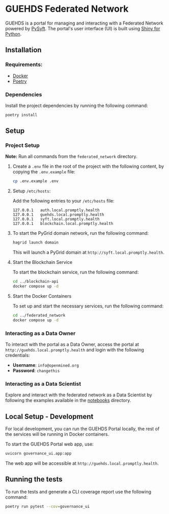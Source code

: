 # GUEHDS Federated Network

GUEHDS is a portal for managing and interacting with a Federated Network powered by [PySyft](https://github.com/OpenMined/PySyft). The portal's user interface (UI) is built using [Shiny for Python](https://shiny.posit.co/py/).


## Installation

### Requirements:

- [Docker](https://www.docker.com/)
- [Poetry](https://python-poetry.org/)

### Dependencies

Install the project dependencies by running the following command:

```bash
poetry install
```


## Setup

### Project Setup

**Note:** Run all commands from the `federated_network` directory.

1. Create a `.env` file in the root of the project with the following content, by copying the `.env.example` file:

    ```bash
    cp .env.example .env
    ```

2. Setup `/etc/hosts`:

    Add the following entries to your `/etc/hosts` file:

    ```
    127.0.0.1   auth.local.promptly.health
    127.0.0.1   guehds.local.promptly.health
    127.0.0.1   syft.local.promptly.health
    127.0.0.1   blockchain.local.promptly.health
    ```

3. To start the PyGrid domain network, run the following command:

    ```bash
    hagrid launch domain
    ```

    This will launch a PyGrid domain at `http://syft.local.promptly.health`.

4. Start the Blockchain Service

    To start the blockchain service, run the following command:

    ```bash
    cd ../blockchain-api
    docker compose up -d
    ```

5. Start the Docker Containers

    To set up and start the necessary services, run the following command:

    ```bash
    cd ../federated_network
    docker compose up -d
    ```

### Interacting as a Data Owner

To interact with the portal as a Data Owner, access the portal at `http://guehds.local.promptly.health` and login with the following credentials:

- **Username**: `info@openmined.org`
- **Password**: `changethis`

### Interacting as a Data Scientist

Explore and interact with the federated network as a Data Scientist by following the examples available in the [notebooks](./notebooks) directory.


## Local Setup - Development

For local development, you can run the GUEHDS Portal locally, the rest of the services will be running in Docker containers.

To start the GUEHDS Portal web app, use:

```bash
uvicorn governance_ui.app:app
```

The web app will be accessible at `http://guehds.local.promptly.health`.

## Running the tests

To run the tests and generate a CLI coverage report use the following command:

```bash
poetry run pytest --cov=governance_ui
```
